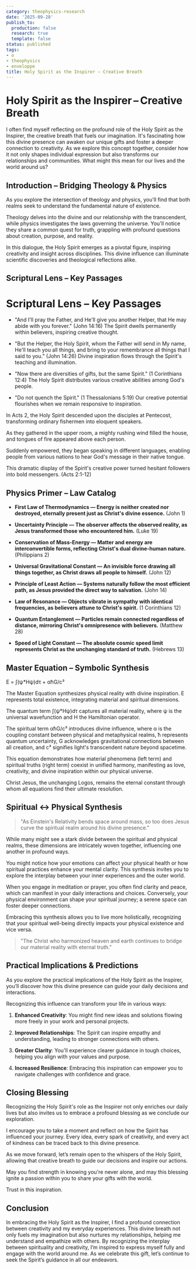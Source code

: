 ```yaml
---
category: theophysics-research
date: '2025-09-28'
publish_to:
  production: false
  research: true
  template: false
status: published
tags:
- o
- theophysics
- enveloppe
title: Holy Spirit as the Inspirer – Creative Breath
---
```

   
# Holy Spirit as the Inspirer – Creative Breath   
   
I often find myself reflecting on the profound role of the Holy Spirit as the Inspirer, the creative breath that fuels our imagination. It's fascinating how this divine presence can awaken our unique gifts and foster a deeper connection to creativity. As we explore this concept together, consider how it not only shapes individual expression but also transforms our relationships and communities. What might this mean for our lives and the world around us?   
   
## Introduction – Bridging Theology & Physics   
   
As you explore the intersection of theology and physics, you'll find that both realms seek to understand the fundamental nature of existence.   
   
Theology delves into the divine and our relationship with the transcendent, while physics investigates the laws governing the universe. You'll notice they share a common quest for truth, grappling with profound questions about creation, purpose, and reality.   
   
In this dialogue, the Holy Spirit emerges as a pivotal figure, inspiring creativity and insight across disciplines. This divine influence can illuminate scientific discoveries and theological reflections alike.   
   
## Scriptural Lens – Key Passages   
   
# Scriptural Lens – Key Passages   
   
* "And I'll pray the Father, and He'll give you another Helper, that He may abide with you forever." (John 14:16) The Spirit dwells permanently within believers, inspiring creative thought.   
   
* "But the Helper, the Holy Spirit, whom the Father will send in My name, He'll teach you all things, and bring to your remembrance all things that I said to you." (John 14:26) Divine inspiration flows through the Spirit's teaching and illumination.   
   
* "Now there are diversities of gifts, but the same Spirit." (1 Corinthians 12:4) The Holy Spirit distributes various creative abilities among God's people.   
   
* "Do not quench the Spirit." (1 Thessalonians 5:19) Our creative potential flourishes when we remain responsive to inspiration.   
   
In Acts 2, the Holy Spirit descended upon the disciples at Pentecost, transforming ordinary fishermen into eloquent speakers.   
   
As they gathered in the upper room, a mighty rushing wind filled the house, and tongues of fire appeared above each person.   
   
Suddenly empowered, they began speaking in different languages, enabling people from various nations to hear God's message in their native tongue.   
   
This dramatic display of the Spirit's creative power turned hesitant followers into bold messengers. (Acts 2:1-12)   
   
## Physics Primer – Law Catalog   
   
* **First Law of Thermodynamics — Energy is neither created nor destroyed, eternally present just as Christ's divine essence.** (John 1)   
   
* **Uncertainty Principle — The observer affects the observed reality, as Jesus transformed those who encountered him.** (Luke 19)   
   
* **Conservation of Mass-Energy — Matter and energy are interconvertible forms, reflecting Christ's dual divine-human nature.** (Philippians 2)   
   
* **Universal Gravitational Constant — An invisible force drawing all things together, as Christ draws all people to himself.** (John 12)   
   
* **Principle of Least Action — Systems naturally follow the most efficient path, as Jesus provided the direct way to salvation.** (John 14)   
   
* **Law of Resonance — Objects vibrate in sympathy with identical frequencies, as believers attune to Christ's spirit.** (1 Corinthians 12)   
   
* **Quantum Entanglement — Particles remain connected regardless of distance, mirroring Christ's omnipresence with believers.** (Matthew 28)   
   
* **Speed of Light Constant — The absolute cosmic speed limit represents Christ as the unchanging standard of truth.** (Hebrews 13)   
   
## Master Equation – Symbolic Synthesis   
   
E = ∫(ψ*Hψ)dτ + αћG/c³   
   
The Master Equation synthesizes physical reality with divine inspiration. E represents total existence, integrating material and spiritual dimensions.   
   
The quantum term ∫(ψ*Hψ)dτ captures all material reality, where ψ is the universal wavefunction and H the Hamiltonian operator.   
   
The spiritual term αћG/c³ introduces divine influence, where α is the coupling constant between physical and metaphysical realms, ћ represents quantum uncertainty, G acknowledges gravitational connections between all creation, and c³ signifies light's transcendent nature beyond spacetime.   
   
This equation demonstrates how material phenomena (left term) and spiritual truths (right term) coexist in unified harmony, manifesting as love, creativity, and divine inspiration within our physical universe.   
   
Christ Jesus, the unchanging Logos, remains the eternal constant through whom all equations find their ultimate resolution.   
   
## Spiritual ↔ Physical Synthesis   
   
> "As Einstein's Relativity bends space around mass, so too does Jesus curve the spiritual realm around his divine presence."   
   
While many might see a stark divide between the spiritual and physical realms, these dimensions are intricately woven together, influencing one another in profound ways.   
   
You might notice how your emotions can affect your physical health or how spiritual practices enhance your mental clarity. This synthesis invites you to explore the interplay between your inner experiences and the outer world.   
   
When you engage in meditation or prayer, you often find clarity and peace, which can manifest in your daily interactions and choices. Conversely, your physical environment can shape your spiritual journey; a serene space can foster deeper connections.   
   
Embracing this synthesis allows you to live more holistically, recognizing that your spiritual well-being directly impacts your physical existence and vice versa.   
   
> "The Christ who harmonized heaven and earth continues to bridge our material reality with eternal truth."   
   
## Practical Implications & Predictions   
   
As you explore the practical implications of the Holy Spirit as the Inspirer, you’ll discover how this divine presence can guide your daily decisions and interactions.   
   
Recognizing this influence can transform your life in various ways:   
   
1. **Enhanced Creativity**: You might find new ideas and solutions flowing more freely in your work and personal projects.   
   
2. **Improved Relationships**: The Spirit can inspire empathy and understanding, leading to stronger connections with others.   
   
3. **Greater Clarity**: You'll experience clearer guidance in tough choices, helping you align with your values and purpose.   
   
4. **Increased Resilience**: Embracing this inspiration can empower you to navigate challenges with confidence and grace.   
   
## Closing Blessing   
   
Recognizing the Holy Spirit's role as the Inspirer not only enriches our daily lives but also invites us to embrace a profound blessing as we conclude our exploration.   
   
I encourage you to take a moment and reflect on how the Spirit has influenced your journey. Every idea, every spark of creativity, and every act of kindness can be traced back to this divine presence.   
   
As we move forward, let’s remain open to the whispers of the Holy Spirit, allowing that creative breath to guide our decisions and inspire our actions.   
   
May you find strength in knowing you're never alone, and may this blessing ignite a passion within you to share your gifts with the world.   
   
Trust in this inspiration.   
   
## Conclusion   
   
In embracing the Holy Spirit as the Inspirer, I find a profound connection between creativity and my everyday experiences. This divine breath not only fuels my imagination but also nurtures my relationships, helping me understand and empathize with others. By recognizing the interplay between spirituality and creativity, I’m inspired to express myself fully and engage with the world around me. As we celebrate this gift, let’s continue to seek the Spirit’s guidance in all our endeavors.